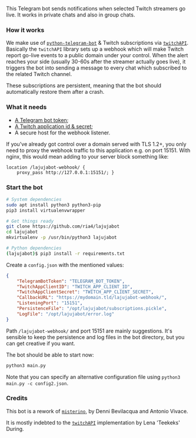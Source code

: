 This Telegram bot sends notifications when selected Twitch streamers go live. It works in private chats and also in group chats.

### How it works

We make use of [`python-telegram-bot`](https://github.com/python-telegram-bot/python-telegram-bot) & Twitch subscriptions via [`twitchAPI`](https://github.com/Teekeks/pyTwitchAPI). Basically the `twitchAPI` library sets up a webhook which will make Twitch report go-live events to a public domain under your control. When the alert reaches your side (usually 30-60s after the streamer actually goes live), it triggers the bot into sending a message to every chat which subscribed to the related Twitch channel.

These subscriptions are persistent, meaning that the bot should automatically restore them after a crash.

### What it needs

- [A Telegram bot token](https://core.telegram.org/bots#6-botfather);
- [A Twitch application id & secret](https://dev.twitch.tv/console/apps/create);
- A secure host for the webhook listener.

If you've already got control over a domain served with TLS 1.2+, you only need to proxy the webhook traffic to this application e.g. on port 15151. With nginx, this would mean adding to your server block something like:

```nginx
location /lajujabot-webhook/ {
    proxy_pass http://127.0.0.1:15151/; }
```

### Start the bot

```bash
# System dependencies
sudo apt install python3 python3-pip
pip3 install virtualenvwrapper

# Get things ready
git clone https://github.com/ria4/lajujabot
cd lajujabot
mkvirtualenv -p /usr/bin/python3 lajujabot

# Python dependencies
(lajujabot)$ pip3 install -r requirements.txt
```

Create a `config.json` with the mentioned values:

```json
{
    "TelegramBotToken": "TELEGRAM_BOT_TOKEN",
    "TwitchAppClientID": "TWITCH_APP_CLIENT_ID",
    "TwitchAppClientSecret": "TWITCH_APP_CLIENT_SECRET",
    "CallbackURL": "https://mydomain.tld/lajujabot-webhook/",
    "ListeningPort": "15151",
    "PersistenceFile": "/opt/lajujabot/subscriptions.pickle",
    "LogFile": "/opt/lajujabot/error.log"
}
```

Path `/lajujabot-webhook/` and port 15151 are mainly suggestions. It's sensible to keep the persistence and log files in the bot directory, but you can get creative if you want.

The bot should be able to start now:

```bash
python3 main.py
```

Note that you can specify an alternative configuration file using `python3 main.py -c config2.json`.

### Credits

This bot is a rework of [`misterino`](https://github.com/avivace/misterino), by Denni Bevilacqua and Antonio Vivace.

It is mostly indebted to the [`twitchAPI`](https://github.com/Teekeks/pyTwitchAPI) implementation by Lena 'Teekeks' During.

